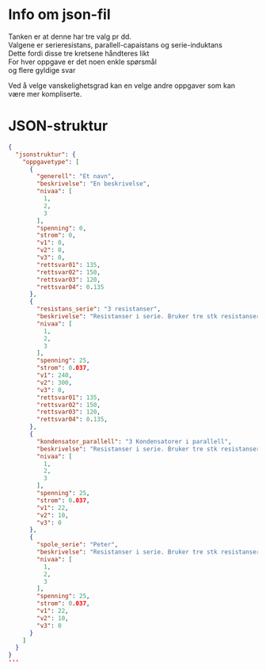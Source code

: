 # Info om json-fil
Tanken er at denne har tre valg pr dd.  
Valgene er serieresistans, parallell-capaistans og serie-induktans  
Dette fordi disse tre kretsene håndteres likt  
For hver oppgave er det noen enkle spørsmål  
og flere gyldige svar  

Ved å velge vanskelighetsgrad kan en velge andre oppgaver som kan  
være mer kompliserte.

# JSON-struktur
```json
{
  "jsonstruktur": {
    "oppgavetype": [
      {
        "generell": "Et navn",
        "beskrivelse": "En beskrivelse",
        "nivaa": [
          1,
          2,
          3
        ],
        "spenning": 0,
        "strom": 0,
        "v1": 0,
        "v2": 0,
        "v3": 0,
        "rettsvar01": 135,
        "rettsvar02": 150,
        "rettsvar03": 120,
        "rettsvar04": 0.135
      },
      {
        "resistans_serie": "3 resistanser",
        "beskrivelse": "Resistanser i serie. Bruker tre stk resistanser Finn En av resistansverdiene",
        "nivaa": [
          1,
          2,
          3
        ],
        "spenning": 25,
        "strom": 0.037,
        "v1": 240,
        "v2": 300,
        "v3": 0,
        "rettsvar01": 135,
        "rettsvar02": 150,
        "rettsvar03": 120,
        "rettsvar04": 0.135,
      },
      {
        "kondensator_parallell": "3 Kondensatorer i parallell",
        "beskrivelse": "Resistanser i serie. Bruker tre stk resistanser Finn En av resistansverdiene",
        "nivaa": [
          1,
          2,
          3
        ],
        "spenning": 25,
        "strom": 0.037,
        "v1": 22,
        "v2": 10,
        "v3": 0
      },
      {
        "spole_serie": "Peter",
        "beskrivelse": "Resistanser i serie. Bruker tre stk resistanser Finn En av resistansverdiene",
        "nivaa": [
          1,
          2,
          3
        ],
        "spenning": 25,
        "strom": 0.037,
        "v1": 22,
        "v2": 10,
        "v3": 0
      }
    ]
  }
}
'''
